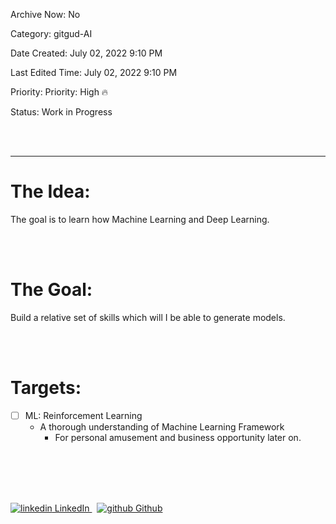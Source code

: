Archive Now: No

Category: gitgud-AI

Date Created: July 02, 2022 9:10 PM

Last Edited Time: July 02, 2022 9:10 PM

Priority: Priority: High 🔥

Status: Work in Progress


<br>
</br>

---
# The Idea:

The goal is to learn how Machine Learning and Deep Learning.

<br>
</br>

# The Goal:



Build a relative set of skills which will I be able to generate models.

<br>
</br>

# Targets:

- [ ]  ML: Reinforcement Learning
    - A thorough understanding of Machine Learning Framework
        - For personal amusement and business opportunity later on.

<br>
</br>
<br>
</br>
<p>
  <a href="https://www.linkedin.com/in/binoootuliao/" rel="nofollow noreferrer">
    <img src="https://i.stack.imgur.com/gVE0j.png" alt="linkedin"> LinkedIn
  </a> &nbsp; 
  <a href="https://github.com/melbinoooo" rel="nofollow noreferrer">
    <img src="https://i.stack.imgur.com/tskMh.png" alt="github"> Github
  </a>
</p>